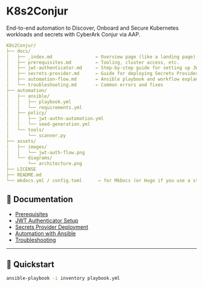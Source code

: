 # K8s2Conjur
End-to-end automation to Discover, Onboard and Secure Kubernetes workloads and secrets with CyberArk Conjur via AAP.

```yaml
K8s2Conjur/
├── docs/
│   ├── _index.md                ← Overview page (like a landing page)
│   ├── prerequisites.md         ← Tooling, cluster access, etc.
│   ├── jwt-authenticator.md     ← Step-by-step guide for setting up JWT
│   ├── secrets-provider.md      ← Guide for deploying Secrets Provider
│   ├── automation-flow.md       ← Ansible playbook and workflow explanation
│   └── troubleshooting.md       ← Common errors and fixes
├── automation/
│   ├── ansible/
│   │   ├── playbook.yml
│   │   └── requirements.yml
│   ├── policy/
│   │   ├── jwt-authn-automation.yml
│   │   └── seed-generation.yml
│   └── tools/
│       └── scanner.py
├── assets/
│   ├── images/
│   │   └── jwt-auth-flow.png
│   └── diagrams/
│       └── architecture.png
├── LICENSE
├── README.md
└── mkdocs.yml / config.toml      ← for MkDocs (or Hugo if you use a static site)

```
## 📘 Documentation

- [Prerequisites](docs/prerequisites.md)
- [JWT Authenticator Setup](docs/jwt-authenticator.md)
- [Secrets Provider Deployment](docs/secrets-provider.md)
- [Automation with Ansible](docs/automation-flow.md)
- [Troubleshooting](docs/troubleshooting.md)

---

## 🚀 Quickstart

```bash
ansible-playbook -i inventory playbook.yml

